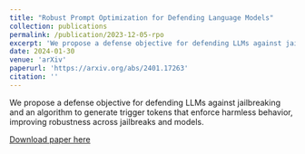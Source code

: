 ```yaml
---
title: "Robust Prompt Optimization for Defending Language Models"
collection: publications
permalink: /publication/2023-12-05-rpo
excerpt: 'We propose a defense objective for defending LLMs against jailbreaking and an algorithm to generate trigger tokens that enforce harmless behavior, improving robustness across jailbreaks and models.'
date: 2024-01-30
venue: 'arXiv'
paperurl: 'https://arxiv.org/abs/2401.17263'
citation: ''
---
```

We propose a defense objective for defending LLMs against jailbreaking and an algorithm to generate trigger tokens that enforce harmless behavior, improving robustness across jailbreaks and models.

[Download paper here](http://andyz245.github.io/files/rpo.pdf)